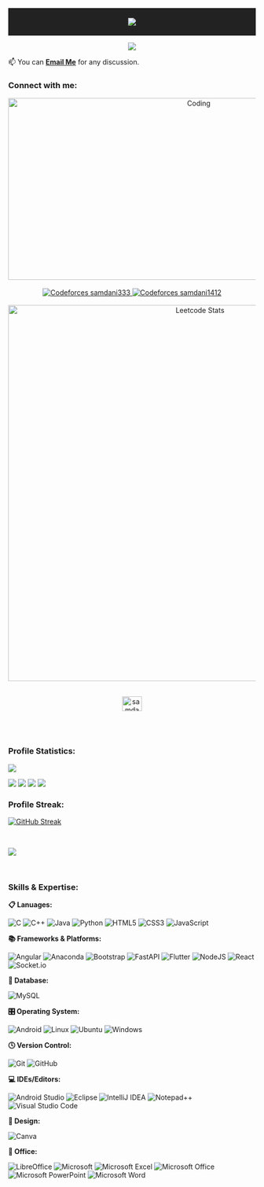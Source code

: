 
<div align="center" style="background-color: #222; padding: 20px;">
  <img src="https://readme-typing-svg.herokuapp.com?font=Pacifico&color=%23FFD69A&size=32&center=true&vCenter=true&width=500&height=60&lines=----+Hey!+This+is+Samdani+%F0%9F%98%83+----&repeat=false">
</div>

<p align="center">
  <a href="https://github.com/DenverCoder1/readme-typing-svg"><img src="https://readme-typing-svg.herokuapp.com?font=Poppins&color=%23FFB74D&size=25&center=true&vCenter=true&width=600&height=100&lines=CTF+Player;Competitive+Programmer;Learing+DSA+and+Mern;Software+Engineering+Undergraduate+at+IIT+DU;"></a>
</p>


📫 You can **[Email Me](mailto:samdanimozumder91@gmail.com)** for any discussion.

 <h3 align="left">Connect with me:</h3>

<!-- Centered GIF -->
<div align="center">
  <img alt="Coding" width="760" height="370"
    src="https://user-images.githubusercontent.com/69011963/137184767-79a13ec7-1bb3-4341-a6da-3a149c9c159a.gif">
</div>

<br>

<!-- Codeforces Profiles in Next Row -->
<div align="center">
  <a href="https://codeforces.com/profile/samdani333">
    <img src="https://codeforces-readme-stats.vercel.app/api/card?username=samdani333&theme=dark" alt="Codeforces samdani333" />
  </a>
  <a href="https://codeforces.com/profile/samdani1412">
    <img src="https://codeforces-readme-stats.vercel.app/api/card?username=samdani1412&theme=dark" alt="Codeforces samdani1412" />
  </a>
</div>
 <br>

<!-- Centered LeetCode Stats -->
<div align="center">
  <img src="https://leetcard.jacoblin.cool/samdani1412" alt="Leetcode Stats" width="765" />
</div>



<br>
<p align="center">
    <a href="https://www.codechef.com/users/samdani1412" target="blank"><img align="center"
            src="https://cdn.jsdelivr.net/npm/simple-icons@3.1.0/icons/codechef.svg" alt="samdani1412" height="30"
            width="40" /></a>
</p>
    
<br> <br>

<h3>Profile Statistics:</h3>

![](http://github-profile-summary-cards.vercel.app/api/cards/profile-details?username=samdani91f&theme=darcula)

![](http://github-profile-summary-cards.vercel.app/api/cards/repos-per-language?username=samdani91f&theme=darcula)
![](http://github-profile-summary-cards.vercel.app/api/cards/most-commit-language?username=samdani91&theme=darcula)
![](http://github-profile-summary-cards.vercel.app/api/cards/stats?username=samdani91&theme=darcula)
![](http://github-profile-summary-cards.vercel.app/api/cards/productive-time?username=samdani91&theme=darcula&utcOffset=8)

<h3>Profile Streak:</h3> 

[![GitHub Streak](https://streak-stats.demolab.com/?user=samdani91&theme=darcula)](https://git.io/streak-stats) 

<br>
<p align="left"> <img src="https://komarev.com/ghpvc/?username=samdani91&label=Profile%20views&color=0e75b6&style=flat" /> </p>
<br>

<h3>Skills & Expertise:</h3>

**📋 Lanuages:**

![C](https://img.shields.io/badge/c-%2300599C.svg?style=for-the-badge&logo=c&logoColor=white)
![C++](https://img.shields.io/badge/c++-%2300599C.svg?style=for-the-badge&logo=c%2B%2B&logoColor=white)
![Java](https://img.shields.io/badge/java-%23ED8B00.svg?style=for-the-badge&logo=openjdk&logoColor=white)
![Python](https://img.shields.io/badge/python-3670A0?style=for-the-badge&logo=python&logoColor=ffdd54)
![HTML5](https://img.shields.io/badge/html5-%23E34F26.svg?style=for-the-badge&logo=html5&logoColor=white)
![CSS3](https://img.shields.io/badge/css3-%231572B6.svg?style=for-the-badge&logo=css3&logoColor=white)
![JavaScript](https://img.shields.io/badge/javascript-%23323330.svg?style=for-the-badge&logo=javascript&logoColor=%23F7DF1E)


**📚 Frameworks & Platforms:**

![Angular](https://img.shields.io/badge/angular-%23DD0031.svg?style=for-the-badge&logo=angular&logoColor=white)
![Anaconda](https://img.shields.io/badge/Anaconda-%2344A833.svg?style=for-the-badge&logo=anaconda&logoColor=white)
![Bootstrap](https://img.shields.io/badge/bootstrap-%238511FA.svg?style=for-the-badge&logo=bootstrap&logoColor=white)
![FastAPI](https://img.shields.io/badge/FastAPI-005571?style=for-the-badge&logo=fastapi)
![Flutter](https://img.shields.io/badge/Flutter-%2302569B.svg?style=for-the-badge&logo=Flutter&logoColor=white)
![NodeJS](https://img.shields.io/badge/node.js-6DA55F?style=for-the-badge&logo=node.js&logoColor=white)
![React](https://img.shields.io/badge/react-%2320232a.svg?style=for-the-badge&logo=react&logoColor=%2361DAFB)
![Socket.io](https://img.shields.io/badge/Socket.io-black?style=for-the-badge&logo=socket.io&badgeColor=010101)


**💾 Database:**

![MySQL](https://img.shields.io/badge/mysql-%2300f.svg?style=for-the-badge&logo=mysql&logoColor=white)



**🎛️ Operating System:**

![Android](https://img.shields.io/badge/Android-3DDC84?style=for-the-badge&logo=android&logoColor=white)
![Linux](https://img.shields.io/badge/Linux-FCC624?style=for-the-badge&logo=linux&logoColor=black)
![Ubuntu](https://img.shields.io/badge/Ubuntu-E95420?style=for-the-badge&logo=ubuntu&logoColor=white)
![Windows](https://img.shields.io/badge/Windows-0078D6?style=for-the-badge&logo=windows&logoColor=white)

**🕓 Version Control:**

![Git](https://img.shields.io/badge/git-%23F05033.svg?style=for-the-badge&logo=git&logoColor=white)
![GitHub](https://img.shields.io/badge/github-%23121011.svg?style=for-the-badge&logo=github&logoColor=white)

**💻 IDEs/Editors:**


![Android Studio](https://img.shields.io/badge/Android%20Studio-3DDC84.svg?style=for-the-badge&logo=android-studio&logoColor=white)
![Eclipse](https://img.shields.io/badge/Eclipse-FE7A16.svg?style=for-the-badge&logo=Eclipse&logoColor=white)
![IntelliJ IDEA](https://img.shields.io/badge/IntelliJIDEA-000000.svg?style=for-the-badge&logo=intellij-idea&logoColor=white)
![Notepad++](https://img.shields.io/badge/Notepad++-90E59A.svg?style=for-the-badge&logo=notepad%2b%2b&logoColor=black)
![Visual Studio Code](https://img.shields.io/badge/Visual%20Studio%20Code-0078d7.svg?style=for-the-badge&logo=visual-studio-code&logoColor=white)


**🎨 Design:**

![Canva](https://img.shields.io/badge/Canva-%2300C4CC.svg?style=for-the-badge&logo=Canva&logoColor=white)


**🏢 Office:**

![LibreOffice](https://img.shields.io/badge/LibreOffice-%2318A303?style=for-the-badge&logo=LibreOffice&logoColor=white)
![Microsoft](https://img.shields.io/badge/Microsoft-0078D4?style=for-the-badge&logo=microsoft&logoColor=white)
![Microsoft Excel](https://img.shields.io/badge/Microsoft_Excel-217346?style=for-the-badge&logo=microsoft-excel&logoColor=white)
![Microsoft Office](https://img.shields.io/badge/Microsoft_Office-D83B01?style=for-the-badge&logo=microsoft-office&logoColor=white)
![Microsoft PowerPoint](https://img.shields.io/badge/Microsoft_PowerPoint-B7472A?style=for-the-badge&logo=microsoft-powerpoint&logoColor=white)
![Microsoft Word](https://img.shields.io/badge/Microsoft_Word-2B579A?style=for-the-badge&logo=microsoft-word&logoColor=white)
